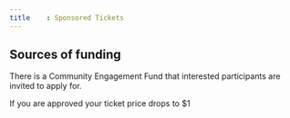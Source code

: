 ```yaml
---
title    : Sponsored Tickets
---
```




## Sources of funding

There is a Community Engagement Fund that interested participants are invited to apply for.

If you are approved your ticket price drops to $1 
